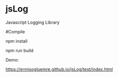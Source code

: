 # jsLog
 Javascript Logging Library

#Compile

npm install

npm run build

Demo:

https://ermisogluemre.github.io/jsLog/test/index.html

